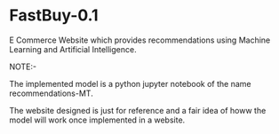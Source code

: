 # FastBuy-0.1
E Commerce Website which provides recommendations using Machine Learning and Artificial Intelligence.


NOTE:-

The implemented model is a python jupyter notebook of the name recommendations-MT.

The website designed is just for reference and a fair idea of howw the model will work once implemented in a website.
